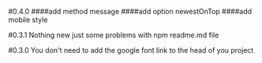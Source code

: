 #0.4.0
####add method message
####add option newestOnTop
####add mobile style

#0.3.1
Nothing new just some problems with npm readme.md file

#0.3.0
You don't need to add the google font link to the head of you project